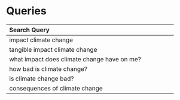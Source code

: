 # Queries

| Search Query |  |  |  |  |  |
| :--- | :--- | :--- | :--- | :--- | :--- |
| impact climate change |  |  |  |  |  |
| tangible impact climate change |  |  |  |  |  |
| what impact does climate change have on me? |  |  |  |  |  |
| how bad is climate change? |  |  |  |  |  |
| is climate change bad? |  |  |  |  |  |
| consequences of climate change |  |  |  |  |  |

